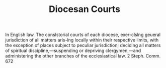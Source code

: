---
title: Diocesan Courts
letter: D
permalink: "/definitions/bld-diocesan-courts.html"
body: In English law. The conslstorial courts of each diocese, exer-clslng geueral
  jurisdiction of all matters aris-lng locally within thelr respective limits, with
  the exception of places subject to peculiar jurisdiction; deciding all matters of
  spiritual discipline,—suspending or depriving clergymen,—and administering the other
  branches of the ecclesiastical law. 2 Steph. Comm. 672
published_at: '2018-07-07'
source: Black's Law Dictionary 2nd Ed (1910)
layout: post
---